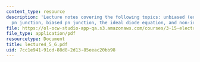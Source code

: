 ```yaml
---
content_type: resource
description: 'Lecture notes covering the following topics: unbiased (equilibrium)
  pn junction, biased pn junction, the ideal diode equation, and non-idealities.'
file: https://ol-ocw-studio-app-qa.s3.amazonaws.com/courses/3-15-electrical-optical-magnetic-materials-and-devices-fall-2006/7cc1e94191cd88d82d1385eeac20bb98_lecture4_5_6.pdf
file_type: application/pdf
resourcetype: Document
title: lecture4_5_6.pdf
uid: 7cc1e941-91cd-88d8-2d13-85eeac20bb98
---
```

